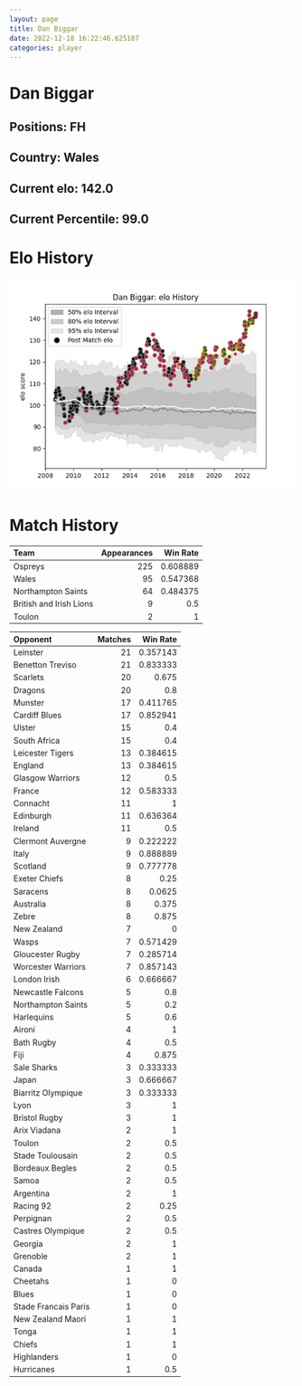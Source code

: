 ```yaml
---  
layout: page  
title: Dan Biggar  
date: 2022-12-18 16:22:46.625187  
categories: player  
---
```

# Dan Biggar

## Positions: FH

## Country: Wales

## Current elo: 142.0

## Current Percentile: 99.0

# Elo History


![elo history](history_DanBiggar.png)
# Match History


| Team                    |   Appearances |   Win Rate |
|:------------------------|--------------:|-----------:|
| Ospreys                 |           225 |   0.608889 |
| Wales                   |            95 |   0.547368 |
| Northampton Saints      |            64 |   0.484375 |
| British and Irish Lions |             9 |   0.5      |
| Toulon                  |             2 |   1        |

| Opponent             |   Matches |   Win Rate |
|:---------------------|----------:|-----------:|
| Leinster             |        21 |   0.357143 |
| Benetton Treviso     |        21 |   0.833333 |
| Scarlets             |        20 |   0.675    |
| Dragons              |        20 |   0.8      |
| Munster              |        17 |   0.411765 |
| Cardiff Blues        |        17 |   0.852941 |
| Ulster               |        15 |   0.4      |
| South Africa         |        15 |   0.4      |
| Leicester Tigers     |        13 |   0.384615 |
| England              |        13 |   0.384615 |
| Glasgow Warriors     |        12 |   0.5      |
| France               |        12 |   0.583333 |
| Connacht             |        11 |   1        |
| Edinburgh            |        11 |   0.636364 |
| Ireland              |        11 |   0.5      |
| Clermont Auvergne    |         9 |   0.222222 |
| Italy                |         9 |   0.888889 |
| Scotland             |         9 |   0.777778 |
| Exeter Chiefs        |         8 |   0.25     |
| Saracens             |         8 |   0.0625   |
| Australia            |         8 |   0.375    |
| Zebre                |         8 |   0.875    |
| New Zealand          |         7 |   0        |
| Wasps                |         7 |   0.571429 |
| Gloucester Rugby     |         7 |   0.285714 |
| Worcester Warriors   |         7 |   0.857143 |
| London Irish         |         6 |   0.666667 |
| Newcastle Falcons    |         5 |   0.8      |
| Northampton Saints   |         5 |   0.2      |
| Harlequins           |         5 |   0.6      |
| Aironi               |         4 |   1        |
| Bath Rugby           |         4 |   0.5      |
| Fiji                 |         4 |   0.875    |
| Sale Sharks          |         3 |   0.333333 |
| Japan                |         3 |   0.666667 |
| Biarritz Olympique   |         3 |   0.333333 |
| Lyon                 |         3 |   1        |
| Bristol Rugby        |         3 |   1        |
| Arix Viadana         |         2 |   1        |
| Toulon               |         2 |   0.5      |
| Stade Toulousain     |         2 |   0.5      |
| Bordeaux Begles      |         2 |   0.5      |
| Samoa                |         2 |   0.5      |
| Argentina            |         2 |   1        |
| Racing 92            |         2 |   0.25     |
| Perpignan            |         2 |   0.5      |
| Castres Olympique    |         2 |   0.5      |
| Georgia              |         2 |   1        |
| Grenoble             |         2 |   1        |
| Canada               |         1 |   1        |
| Cheetahs             |         1 |   0        |
| Blues                |         1 |   0        |
| Stade Francais Paris |         1 |   0        |
| New Zealand Maori    |         1 |   1        |
| Tonga                |         1 |   1        |
| Chiefs               |         1 |   1        |
| Highlanders          |         1 |   0        |
| Hurricanes           |         1 |   0.5      |